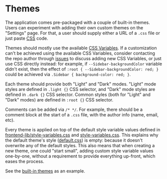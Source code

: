 # Themes

The application comes pre-packaged with a couple of built-in themes. Users can experiment with adding their own custom themes on the "Settings" page. For that, a user should supply either a URL of a `.css` file or just paste [CSS](https://developer.mozilla.org/docs/Learn/CSS/Introduction_to_CSS/How_CSS_works) code.

Themes should mostly use the available [CSS Variables](https://gitlab.com/catamphetamine/anychan/blob/master/docs/style/variables.md). If a customization can't be achieved using the available CSS Variables, consider contacting the repo author through [issues](https://gitlab.com/catamphetamine/anychan/issues) to discuss adding new CSS Variables, or just use CSS directly instead: for example, if `--Sidebar-backgroundColor` variable didn't exist, then the effect of `:root { --Sidebar-backgroundColor: red; }` could be achieved via `.Sidebar { background-color: red; }`.

Each theme should provide both "Light" and "Dark" modes. "Light" mode styles are defined in `.light {}` CSS selector, and "Dark" mode styles are defined in `.dark {}` CSS selector. Common styles (both for "Light" and "Dark" modes) are defined in `:root {}` CSS selector.

Comments can be added via `/* */`. For example, there should be a comment block at the start of a `.css` file, with the author info (name, email, etc).

Every theme is applied on top of the default style variable values defined in [frontend-lib/style-variables.css](https://gitlab.com/catamphetamine/frontend-lib/blob/master/styles/style-variables.css) and [style-variables.css](https://gitlab.com/catamphetamine/anychan/blob/master/src/styles/style-variables.css). This explains why the default theme's style ([default.css](https://gitlab.com/catamphetamine/anychan/blob/master/src/styles/theme/default.css)) is empty: because it doesn't overwrite any of the default styles. This also means that when creating a new theme, one could "start small", adding custom style variable values one-by-one, without a requirement to provide everything up-front, which eases the process.

See the [built-in themes](https://gitlab.com/catamphetamine/anychan/tree/master/src/styles/theme) as an example.

<!--
## Submissions

To submit a request for adding a new theme to the application, "fork" the repository (or several repositories), "clone" it (or them) to your disk, create/edit the files, and then create a "pull request" (or several "pull requests"). See the official [guide](https://guides.github.com/activities/forking/).
-->

<!--
### Default theme

#### Light

[View in full resolution](https://raw.githubusercontent.com/catamphetamine/anychan/master/docs/images/default-theme-light-mode-3605x1955.png)

<img src="https://raw.githubusercontent.com/catamphetamine/anychan/master/docs/images/default-theme-light-mode-1024x555.png" width="512" height="277"/>

#### Dark

[View in full resolution](https://raw.githubusercontent.com/catamphetamine/anychan/master/docs/images/default-theme-dark-mode-3605x1955.png)

<img src="https://raw.githubusercontent.com/catamphetamine/anychan/master/docs/images/default-theme-dark-mode-1024x555.png" width="512" height="277"/>

[default.css](https://github.com/catamphetamine/anychan/blob/master/src/styles/default.css)

### Neon Genesis Evangelion

#### Light

[View in full resolution](https://raw.githubusercontent.com/catamphetamine/anychan/master/docs/images/eva-theme-light-mode-3605x1955.png)

<img src="https://raw.githubusercontent.com/catamphetamine/anychan/master/docs/images/eva-theme-light-mode-1024x555.png" width="512" height="277"/>

#### Dark

[View in full resolution](https://raw.githubusercontent.com/catamphetamine/anychan/master/docs/images/eva-theme-dark-mode-3605x1955.png)

<img src="https://raw.githubusercontent.com/catamphetamine/anychan/master/docs/images/eva-theme-dark-mode-3605x1955.png" width="512" height="277"/>

[neon-genesis-evangelion.css](https://github.com/catamphetamine/anychan/blob/master/src/styles/theme/neon-genesis-evangelion.css)
-->